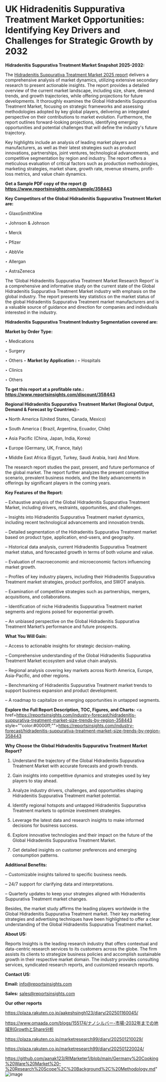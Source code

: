 # UK Hidradenitis Suppurativa Treatment Market Opportunities: Identifying Key Drivers and Challenges for Strategic Growth by 2032

<strong>Hidradenitis Suppurativa Treatment Market Snapshot 2025-2032:</strong>

The <a href=https://www.reportsinsights.com/sample/358443>Hidradenitis Suppurativa Treatment Market 2025 report</a> delivers a comprehensive analysis of market dynamics, utilizing extensive secondary research to present actionable insights. The report provides a detailed overview of the current market landscape, including size, share, demand trends, and growth trajectories, while offering projections for future developments. It thoroughly examines the Global Hidradenitis Suppurativa Treatment Market, focusing on strategic frameworks and assessing methodologies adopted by key global players, delivering an integrated perspective on their contributions to market evolution. Furthermore, the report outlines forward-looking projections, identifying emerging opportunities and potential challenges that will define the industry's future trajectory.

Key highlights include an analysis of leading market players and manufacturers, as well as their latest strategies such as product innovations, partnerships, joint ventures, technological advancements, and competitive segmentation by region and industry. The report offers a meticulous evaluation of critical factors such as production methodologies, marketing strategies, market share, growth rate, revenue streams, profit-loss metrics, and value chain dynamics.

<strong>Get a Sample PDF copy of the report @ <a href=https://www.reportsinsights.com/sample/358443 style=color:#0000ff;>https://www.reportsinsights.com/sample/358443</a></strong>

<strong>Key Competitors of the Global Hidradenitis Suppurativa Treatment Market are:</strong>

‣ GlaxoSmithKline

‣ Johnson & Johnson

‣ Merck

‣ Pfizer

‣ AbbVie

‣ Allergan

‣ AstraZeneca

The ‘Global Hidradenitis Suppurativa Treatment Market Research Report’ is a comprehensive and informative study on the current state of the Global Hidradenitis Suppurativa Treatment Market industry with emphasis on the global industry. The report presents key statistics on the market status of the global Hidradenitis Suppurativa Treatment market manufacturers and is a valuable source of guidance and direction for companies and individuals interested in the industry.

<strong>Hidradenitis Suppurativa Treatment Industry Segmentation covered are:</strong>

<strong>Market by Order Type: </strong>

‣ Medications

‣ Surgery

‣ Others
‣ 
<strong>Market by Application :</strong>
‣ Hospitals

‣ Clinics

‣ Others

<strong>To get this report at a profitable rate.: <a href=https://www.reportsinsights.com/discount/358443 style=color:#0000ff;>https://www.reportsinsights.com/discount/358443</a></strong>

<strong>Regional Hidradenitis Suppurativa Treatment Market (Regional Output, Demand &amp; Forecast by Countries):-</strong>

• North America (United States, Canada, Mexico)

• South America ( Brazil, Argentina, Ecuador, Chile)

• Asia Pacific (China, Japan, India, Korea)

• Europe (Germany, UK, France, Italy)

• Middle East Africa (Egypt, Turkey, Saudi Arabia, Iran) And More.

The research report studies the past, present, and future performance of the global market. The report further analyzes the present competitive scenario, prevalent business models, and the likely advancements in offerings by significant players in the coming years.

<strong>Key Features of the Report:</strong>

– Exhaustive analysis of the Global Hidradenitis Suppurativa Treatment Market, including drivers, restraints, opportunities, and challenges.

– Insights into Hidradenitis Suppurativa Treatment market dynamics, including recent technological advancements and innovation trends.

– Detailed segmentation of the Hidradenitis Suppurativa Treatment market based on product type, application, end-users, and geography.

– Historical data analysis, current Hidradenitis Suppurativa Treatment market status, and forecasted growth in terms of both volume and value.

– Evaluation of macroeconomic and microeconomic factors influencing market growth.

– Profiles of key industry players, including their Hidradenitis Suppurativa Treatment market strategies, product portfolios, and SWOT analysis.

– Examination of competitive strategies such as partnerships, mergers, acquisitions, and collaborations.

– Identification of niche Hidradenitis Suppurativa Treatment market segments and regions poised for exponential growth.

– An unbiased perspective on the Global Hidradenitis Suppurativa Treatment Market’s performance and future prospects.

<strong>What You Will Gain:</strong>

– Access to actionable insights for strategic decision-making.

– Comprehensive understanding of the Global Hidradenitis Suppurativa Treatment Market ecosystem and value chain analysis.

– Regional analysis covering key markets across North America, Europe, Asia-Pacific, and other regions.

– Benchmarking of Hidradenitis Suppurativa Treatment market trends to support business expansion and product development.

– A roadmap to capitalize on emerging opportunities in untapped segments.

<strong>Explore the Full Report Description, TOC, Figures, and Charts:</strong>
<a href=https://reportsinsights.com/industry-forecast/hidradenitis-suppurativa-treatment-market-size-trends-by-region-358443 style=""color:#0000ff;"">https://reportsinsights.com/industry-forecast/hidradenitis-suppurativa-treatment-market-size-trends-by-region-358443</a>

<strong>Why Choose the Global Hidradenitis Suppurativa Treatment Market Report?</strong>

1. Understand the trajectory of the Global Hidradenitis Suppurativa Treatment Market with accurate forecasts and growth trends.

2. Gain insights into competitive dynamics and strategies used by key players to stay ahead.

3. Analyze industry drivers, challenges, and opportunities shaping Hidradenitis Suppurativa Treatment market potential.

4. Identify regional hotspots and untapped Hidradenitis Suppurativa Treatment markets to optimize investment strategies.

5. Leverage the latest data and research insights to make informed decisions for business success.

6. Explore innovative technologies and their impact on the future of the Global Hidradenitis Suppurativa Treatment Market.

7. Get detailed insights on customer preferences and emerging consumption patterns.

<strong>Additional Benefits:</strong>

– Customizable insights tailored to specific business needs.

– 24/7 support for clarifying data and interpretations.

– Quarterly updates to keep your strategies aligned with Hidradenitis Suppurativa Treatment market changes.

Besides, the market study affirms the leading players worldwide in the Global Hidradenitis Suppurativa Treatment market. Their key marketing strategies and advertising techniques have been highlighted to offer a clear understanding of the Global Hidradenitis Suppurativa Treatment market.

<strong><strong>About US</strong>:</strong>

Reports Insights is the leading research industry that offers contextual and data-centric research services to its customers across the globe. The firm assists its clients to strategize business policies and accomplish sustainable growth in their respective market domain. The industry provides consulting services, syndicated research reports, and customized research reports.

<strong>Contact US:</strong>

<p class=><b>Email:</b> <a href=mailto:info@reportsinsights.com>info@reportsinsights.com</a></p>
<p class=><b>Sales:</b> <a href=mailto:sales@reportsinsights.com>sales@reportsinsights.com</a></p>

<strong>Our other reports</strong>

<a href=https://plaza.rakuten.co.jp/aakeshsingh123/diary/202501160045/>https://plaza.rakuten.co.jp/aakeshsingh123/diary/202501160045/</a>

<a href=https://www.omaada.com/blogs/155174/ナノシルバー-市場-2032年までの地域別GrowthとShare分析>https://www.omaada.com/blogs/155174/ナノシルバー-市場-2032年までの地域別GrowthとShare分析</a>

<a href=https://plaza.rakuten.co.jp/marketresearch99/diary/202501210029/>https://plaza.rakuten.co.jp/marketresearch99/diary/202501210029/</a>

<a href=https://plaza.rakuten.co.jp/marketresearch99/diary/202501220024/>https://plaza.rakuten.co.jp/marketresearch99/diary/202501220024/</a>

<a href=https://github.com/aanak123/RIMarketer1/blob/main/Germany%20Cooking%20Ware%20Market%20-%20Research%20Scope%2C%20Background%2C%20Methodology.md>https://github.com/aanak123/RIMarketer1/blob/main/Germany%20Cooking%20Ware%20Market%20-%20Research%20Scope%2C%20Background%2C%20Methodology.md</a>"
![image](https://github.com/user-attachments/assets/3628b724-84a9-43aa-91e8-296a7d2c8311)
